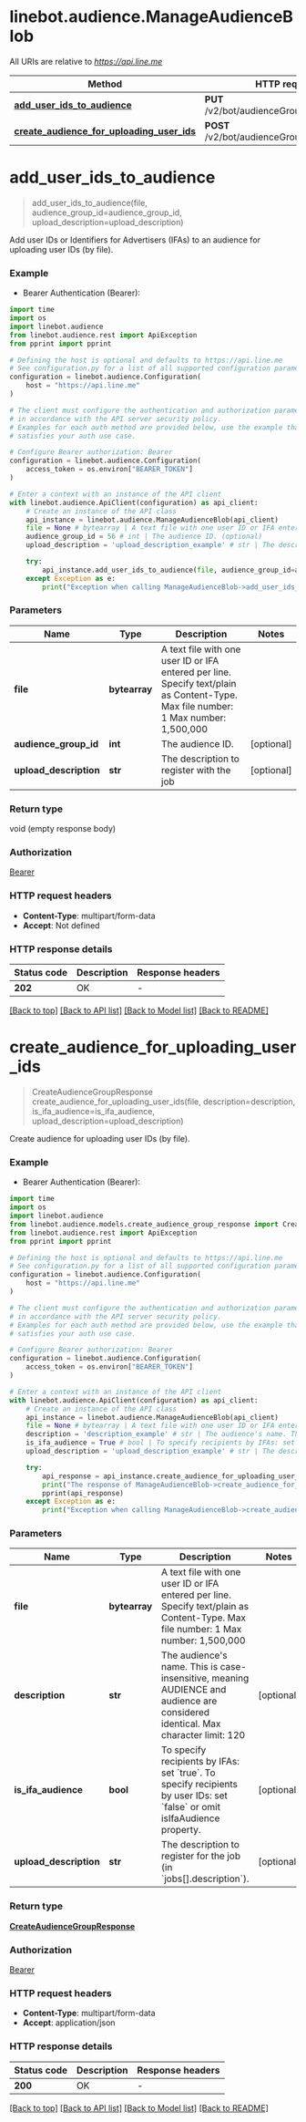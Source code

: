 # linebot.audience.ManageAudienceBlob

All URIs are relative to *https://api.line.me*

Method | HTTP request | Description
------------- | ------------- | -------------
[**add_user_ids_to_audience**](ManageAudienceBlob.md#add_user_ids_to_audience) | **PUT** /v2/bot/audienceGroup/upload/byFile | 
[**create_audience_for_uploading_user_ids**](ManageAudienceBlob.md#create_audience_for_uploading_user_ids) | **POST** /v2/bot/audienceGroup/upload/byFile | 


# **add_user_ids_to_audience**
> add_user_ids_to_audience(file, audience_group_id=audience_group_id, upload_description=upload_description)



Add user IDs or Identifiers for Advertisers (IFAs) to an audience for uploading user IDs (by file).

### Example

* Bearer Authentication (Bearer):
```python
import time
import os
import linebot.audience
from linebot.audience.rest import ApiException
from pprint import pprint

# Defining the host is optional and defaults to https://api.line.me
# See configuration.py for a list of all supported configuration parameters.
configuration = linebot.audience.Configuration(
    host = "https://api.line.me"
)

# The client must configure the authentication and authorization parameters
# in accordance with the API server security policy.
# Examples for each auth method are provided below, use the example that
# satisfies your auth use case.

# Configure Bearer authorization: Bearer
configuration = linebot.audience.Configuration(
    access_token = os.environ["BEARER_TOKEN"]
)

# Enter a context with an instance of the API client
with linebot.audience.ApiClient(configuration) as api_client:
    # Create an instance of the API class
    api_instance = linebot.audience.ManageAudienceBlob(api_client)
    file = None # bytearray | A text file with one user ID or IFA entered per line. Specify text/plain as Content-Type. Max file number: 1 Max number: 1,500,000 
    audience_group_id = 56 # int | The audience ID. (optional)
    upload_description = 'upload_description_example' # str | The description to register with the job (optional)

    try:
        api_instance.add_user_ids_to_audience(file, audience_group_id=audience_group_id, upload_description=upload_description)
    except Exception as e:
        print("Exception when calling ManageAudienceBlob->add_user_ids_to_audience: %s\n" % e)
```


### Parameters

Name | Type | Description  | Notes
------------- | ------------- | ------------- | -------------
 **file** | **bytearray**| A text file with one user ID or IFA entered per line. Specify text/plain as Content-Type. Max file number: 1 Max number: 1,500,000  | 
 **audience_group_id** | **int**| The audience ID. | [optional] 
 **upload_description** | **str**| The description to register with the job | [optional] 

### Return type

void (empty response body)

### Authorization

[Bearer](../README.md#Bearer)

### HTTP request headers

 - **Content-Type**: multipart/form-data
 - **Accept**: Not defined

### HTTP response details
| Status code | Description | Response headers |
|-------------|-------------|------------------|
**202** | OK |  -  |

[[Back to top]](#) [[Back to API list]](../README.md#documentation-for-api-endpoints) [[Back to Model list]](../README.md#documentation-for-models) [[Back to README]](../README.md)

# **create_audience_for_uploading_user_ids**
> CreateAudienceGroupResponse create_audience_for_uploading_user_ids(file, description=description, is_ifa_audience=is_ifa_audience, upload_description=upload_description)



Create audience for uploading user IDs (by file).

### Example

* Bearer Authentication (Bearer):
```python
import time
import os
import linebot.audience
from linebot.audience.models.create_audience_group_response import CreateAudienceGroupResponse
from linebot.audience.rest import ApiException
from pprint import pprint

# Defining the host is optional and defaults to https://api.line.me
# See configuration.py for a list of all supported configuration parameters.
configuration = linebot.audience.Configuration(
    host = "https://api.line.me"
)

# The client must configure the authentication and authorization parameters
# in accordance with the API server security policy.
# Examples for each auth method are provided below, use the example that
# satisfies your auth use case.

# Configure Bearer authorization: Bearer
configuration = linebot.audience.Configuration(
    access_token = os.environ["BEARER_TOKEN"]
)

# Enter a context with an instance of the API client
with linebot.audience.ApiClient(configuration) as api_client:
    # Create an instance of the API class
    api_instance = linebot.audience.ManageAudienceBlob(api_client)
    file = None # bytearray | A text file with one user ID or IFA entered per line. Specify text/plain as Content-Type. Max file number: 1 Max number: 1,500,000 
    description = 'description_example' # str | The audience's name. This is case-insensitive, meaning AUDIENCE and audience are considered identical. Max character limit: 120  (optional)
    is_ifa_audience = True # bool | To specify recipients by IFAs: set `true`. To specify recipients by user IDs: set `false` or omit isIfaAudience property.  (optional)
    upload_description = 'upload_description_example' # str | The description to register for the job (in `jobs[].description`).  (optional)

    try:
        api_response = api_instance.create_audience_for_uploading_user_ids(file, description=description, is_ifa_audience=is_ifa_audience, upload_description=upload_description)
        print("The response of ManageAudienceBlob->create_audience_for_uploading_user_ids:\n")
        pprint(api_response)
    except Exception as e:
        print("Exception when calling ManageAudienceBlob->create_audience_for_uploading_user_ids: %s\n" % e)
```


### Parameters

Name | Type | Description  | Notes
------------- | ------------- | ------------- | -------------
 **file** | **bytearray**| A text file with one user ID or IFA entered per line. Specify text/plain as Content-Type. Max file number: 1 Max number: 1,500,000  | 
 **description** | **str**| The audience&#39;s name. This is case-insensitive, meaning AUDIENCE and audience are considered identical. Max character limit: 120  | [optional] 
 **is_ifa_audience** | **bool**| To specify recipients by IFAs: set &#x60;true&#x60;. To specify recipients by user IDs: set &#x60;false&#x60; or omit isIfaAudience property.  | [optional] 
 **upload_description** | **str**| The description to register for the job (in &#x60;jobs[].description&#x60;).  | [optional] 

### Return type

[**CreateAudienceGroupResponse**](CreateAudienceGroupResponse.md)

### Authorization

[Bearer](../README.md#Bearer)

### HTTP request headers

 - **Content-Type**: multipart/form-data
 - **Accept**: application/json

### HTTP response details
| Status code | Description | Response headers |
|-------------|-------------|------------------|
**200** | OK |  -  |

[[Back to top]](#) [[Back to API list]](../README.md#documentation-for-api-endpoints) [[Back to Model list]](../README.md#documentation-for-models) [[Back to README]](../README.md)

